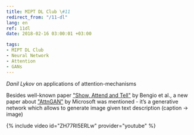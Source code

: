 ```yaml
---
title: MIPT DL Club \#11
redirect_from: "/11-dl"
lang: en
ref: 11dl
date: 2018-02-16 03:00:01 +03:00

tags:
- MIPT DL Club
- Neural Network
- Attention
- GANs
---
```


_Danil Lykov_ on applications of attention-mechanisms

Besides well-known paper ["Show, Attend and Tell"](https://arxiv.org/abs/1502.03044) by Bengio et al., a new paper about ["AttnGAN"](https://arxiv.org/abs/1711.10485) by Microsoft was mentioned - it’s a generative network which allows to generate image given text description (caption -> image)

{% include video id="ZH77RI5ERLw" provider="youtube" %}
